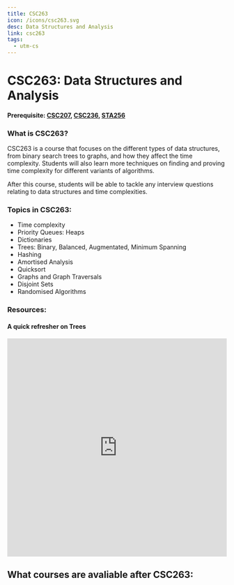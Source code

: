 ```yaml
---
title: CSC263
icon: /icons/csc263.svg
desc: Data Structures and Analysis
link: csc263
tags:
  - utm-cs
---
```


# CSC263: Data Structures and Analysis

#### Prerequisite: [CSC207](./csc207), [CSC236](./csc236), [STA256](./sta256)

<ExamText class-code="CSC263"></ExamText>

### What is CSC263?

CSC263 is a course that focuses on the different types of data structures, from
binary search trees to graphs, and how they affect the time complexity. Students
will also learn more techniques on finding and proving time complexity for
different variants of algorithms.

After this course, students will be able to tackle any interview questions
relating to data structures and time complexities.

### Topics in CSC263:

- Time complexity
- Priority Queues: Heaps
- Dictionaries
- Trees: Binary, Balanced, Augmentated, Minimum Spanning
- Hashing
- Amortised Analysis
- Quicksort
- Graphs and Graph Traversals
- Disjoint Sets
- Randomised Algorithms

### Resources:

#### A quick refresher on Trees

<iframe width="100%" height="500" src="https://www.youtube.com/embed/oSWTXtMglKE" frameborder="0" allow="accelerometer; autoplay; clipboard-write; encrypted-media; gyroscope; picture-in-picture" allowfullscreen></iframe>

<grid-1-x-2 title="Behind the scenes of every hash table" :reversed="true" img-src="https://visualgo.net/img/png/hashtable.png" link="https://www.hackerearth.com/practice/data-structures/hash-tables/basics-of-hash-tables/tutorial/" desc="Learn how to implement your very own hash table" button="Check it out!"></grid-1-x-2>

<grid-1-x-2 title="A short tutorial on Breadth First Search" img-src="https://he-s3.s3.amazonaws.com/media/uploads/fdec3c2.jpg" link="https://www.hackerearth.com/practice/algorithms/graphs/breadth-first-search/tutorial/" desc="Learn the details and the implementation of the breadth first search" button="Check it out!"></grid-1-x-2>

<grid-1-x-2 title="Learn one of the most common graph traversals" :reversed="true" img-src="https://he-s3.s3.amazonaws.com/media/uploads/9fa1119.jpg" link="https://www.hackerearth.com/practice/algorithms/graphs/depth-first-search/tutorial/" desc="All about Depth First Search" button="Check it out!"></grid-1-x-2>

## What courses are avaliable after CSC263:

<Accordion :data="['CSC358', 'CSC338', 'CSC343', 'CSC358', 'CSC373', 'CSC420', 'CSC458', 'CSC488']"></Accordion>
